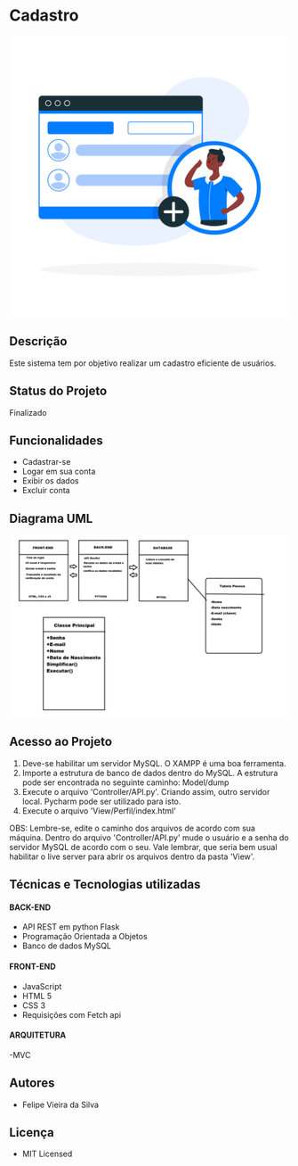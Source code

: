 <h1> Cadastro </h1>

<img src="Capa.jpg">
<h2> Descrição </h2>
<p>

Este sistema tem por objetivo realizar um 
cadastro eficiente de usuários.

</p>

<h2>Status do Projeto</h2>

<p> Finalizado </p>

<h2> Funcionalidades </h2>

<ul>
<li> Cadastrar-se</li>
<li> Logar em sua conta </li>
<li> Exibir os dados </li>
<li> Excluir conta  </li>
</ul>

<h2> Diagrama UML </h2>
<img src="Diagrama.png">

<h2> Acesso ao Projeto</h2>

<ol>

<li>
Deve-se habilitar um servidor MySQL. O XAMPP é uma
boa ferramenta.
</li>

<li>
Importe a estrutura de banco de dados dentro do MySQL.
A estrutura pode ser encontrada no seguinte caminho:
Model/dump
</li>

<li>
Execute o arquivo 'Controller/API.py'. Criando assim, outro servidor
local. Pycharm pode ser utilizado para isto.
</li>

<li>
Execute o arquivo 'View/Perfil/index.html'
</li>
</ol>

<p>
OBS: Lembre-se, edite o caminho dos arquivos de acordo com sua
máquina. Dentro do arquivo 'Controller/API.py' mude o usuário e a senha
do servidor MySQL de acordo com o seu. Vale lembrar, que seria bem
usual habilitar o live server para abrir os arquivos dentro da pasta
'View'.
</p>

<h2> Técnicas e Tecnologias utilizadas </h2>

<h4> BACK-END</h4>

<ul>

<li>API REST em python Flask</li>
<li> Programação Orientada a Objetos </li>
<li>Banco de dados MySQL </li>

</ul>

<h4> FRONT-END</h4>

<ul>
<li> JavaScript </li>
<li> HTML 5 </li>
<li> CSS 3 </li>
<li> Requisições com Fetch api</li>
</ul>

<h4> ARQUITETURA </h4>
<p>-MVC</p>


<h2> Autores </h2>
<ul><li>Felipe Vieira da Silva</li></ul>

<h2> Licença </h2>
<ul>
<li> MIT Licensed</li>
</ul>
